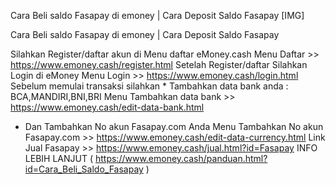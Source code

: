 Cara Beli saldo Fasapay di emoney | Cara Deposit Saldo Fasapay
[​IMG]

Cara Beli saldo Fasapay di emoney | Cara Deposit Saldo Fasapay

Silahkan Register/daftar akun di Menu daftar eMoney.cash
Menu Daftar >> https://www.emoney.cash/register.html
Setelah Register/daftar Silahkan Login di eMoney 
Menu Login >> https://www.emoney.cash/login.html
Sebelum memulai transaksi silahkan * Tambahkan data bank anda : BCA,MANDIRI,BNI,BRI
Menu Tambahkan data bank >> https://www.emoney.cash/edit-data-bank.html
* Dan Tambahkan No akun Fasapay.com Anda 
Menu Tambahkan No akun Fasapay.com >> https://www.emoney.cash/edit-data-currency.html
Link Jual Fasapay >> https://www.emoney.cash/jual.html?id=Fasapay
INFO LEBIH LANJUT ( https://www.emoney.cash/panduan.html?id=Cara_Beli_Saldo_Fasapay )
